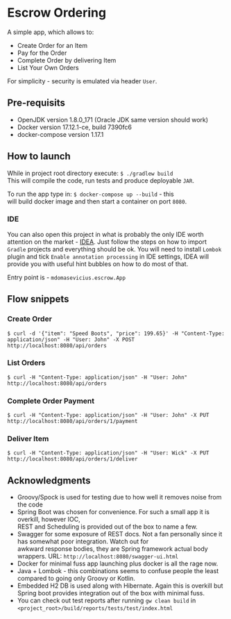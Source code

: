 # Escrow Ordering

A simple app, which allows to:

* Create Order for an Item
* Pay for the Order
* Complete Order by delivering Item
* List Your Own Orders

For simplicity - security is emulated via header `User`.

## Pre-requisits

* OpenJDK version 1.8.0_171 (Oracle JDK same version should work)
* Docker version 17.12.1-ce, build 7390fc6
* docker-compose version 1.17.1

## How to launch

While in project root directory execute: `$ ./gradlew build`  
This will compile the code, run tests and produce deployable `JAR`.

To run the app type in: `$ docker-compose up --build` - this   
will build docker image and then start a container on port `8080`.

### IDE

You can also open this project in what is probably the only IDE worth attention on the market - [IDEA](https://www.jetbrains.com/idea/).
Just follow the steps on how to import `Gradle` projects and everything should be ok.
You will need to install `Lombok` plugin and tick `Enable annotation processing` in IDE settings,
IDEA will provide you with useful hint bubbles on how to do most of that.

Entry point is - `mdomasevicius.escrow.App`

## Flow snippets

### Create Order

`$ curl -d '{"item": "Speed Boots", "price": 199.65}' -H "Content-Type: application/json" -H "User: John" -X POST http://localhost:8080/api/orders`

### List Orders

`$ curl -H "Content-Type: application/json" -H "User: John" http://localhost:8080/api/orders`

### Complete Order Payment

`$ curl -H "Content-Type: application/json" -H "User: John" -X PUT http://localhost:8080/api/orders/1/payment`

### Deliver Item
`$ curl -H "Content-Type: application/json" -H "User: Wick" -X PUT http://localhost:8080/api/orders/1/deliver`

## Acknowledgments

* Groovy/Spock is used for testing due to how well it removes noise from the code
* Spring Boot was chosen for convenience. For such a small app it is overkill, however IOC,  
REST and Scheduling is provided out of the box to name a few. 
* Swagger for some exposure of REST docs. Not a fan personally since it has somewhat poor integration. Watch out for  
awkward response bodies, they are Spring framework actual body wrappers. URL: `http://localhost:8080/swagger-ui.html`
* Docker for minimal fuss app launching plus docker is all the rage now.
* Java + Lombok - this combinations seems to confuse people the least compared to going only Groovy or Kotlin.
* Embedded H2 DB is used along with Hibernate. Again this is overkill but Spring boot provides integration
out of the box with minimal fuss.
* You can check out test reports after running `gw clean build` in `<project_root>/build/reports/tests/test/index.html`
